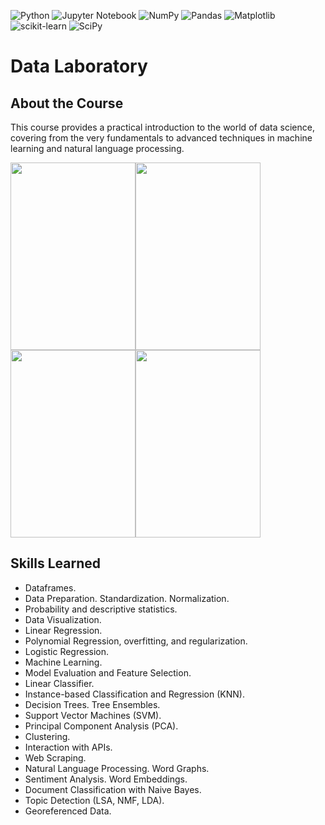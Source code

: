 ![Python](https://img.shields.io/badge/python-3670A0?style=for-the-badge&logo=python&logoColor=ffdd54)
![Jupyter Notebook](https://img.shields.io/badge/jupyter-%23FA0F00.svg?style=for-the-badge&logo=jupyter&logoColor=white)
![NumPy](https://img.shields.io/badge/numpy-%23013243.svg?style=for-the-badge&logo=numpy&logoColor=white)
![Pandas](https://img.shields.io/badge/pandas-%23150458.svg?style=for-the-badge&logo=pandas&logoColor=white)
![Matplotlib](https://img.shields.io/badge/Matplotlib-%23ffffff.svg?style=for-the-badge&logo=Matplotlib&logoColor=black)
![scikit-learn](https://img.shields.io/badge/scikit--learn-%23F7931E.svg?style=for-the-badge&logo=scikit-learn&logoColor=white)
![SciPy](https://img.shields.io/badge/SciPy-%230C55A5.svg?style=for-the-badge&logo=scipy&logoColor=%white)

# Data Laboratory


## About the Course
This course provides a practical introduction to the world of data science, covering from the very fundamentals to advanced techniques in machine learning and natural language processing. 

<img src='https://http2.mlstatic.com/D_NQ_NP_951900-MLA42646329711_072020-O.webp' width='200' height='300'><img src='https://images.cdn3.buscalibre.com/fit-in/360x360/df/36/df360f58e1feb84d6ac389bc864a0c90.jpg' width='200' height='300'><img src='https://images-na.ssl-images-amazon.com/images/I/41pP5+SAv-L._SX330_BO1,204,203,200_.jpg' width='200' height='300'><img src='https://images-na.ssl-images-amazon.com/images/I/61ECBlvkBCL._SY291_BO1,204,203,200_QL40_ML2_.jpg' width='200' height='300'>


## Skills Learned
- Dataframes.
- Data Preparation. Standardization. Normalization.
- Probability and descriptive statistics.
- Data Visualization.
- Linear Regression.
- Polynomial Regression, overfitting, and regularization.
- Logistic Regression.
- Machine Learning.
- Model Evaluation and Feature Selection.
- Linear Classifier.
- Instance-based Classification and Regression (KNN).
- Decision Trees. Tree Ensembles.
- Support Vector Machines (SVM).
- Principal Component Analysis (PCA).
- Clustering.
- Interaction with APIs.
- Web Scraping.
- Natural Language Processing. Word Graphs.
- Sentiment Analysis. Word Embeddings.
- Document Classification with Naive Bayes.
- Topic Detection (LSA, NMF, LDA).
- Georeferenced Data.
